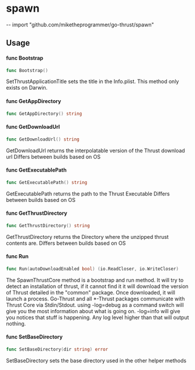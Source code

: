 # spawn
--
    import "github.com/miketheprogrammer/go-thrust/spawn"


## Usage

#### func  Bootstrap

```go
func Bootstrap()
```
SetThrustApplicationTitle sets the title in the Info.plist. This method only
exists on Darwin.

#### func  GetAppDirectory

```go
func GetAppDirectory() string
```

#### func  GetDownloadUrl

```go
func GetDownloadUrl() string
```
GetDownloadUrl returns the interpolatable version of the Thrust download url
Differs between builds based on OS

#### func  GetExecutablePath

```go
func GetExecutablePath() string
```
GetExecutablePath returns the path to the Thrust Executable Differs between
builds based on OS

#### func  GetThrustDirectory

```go
func GetThrustDirectory() string
```
GetThrustDirectory returns the Directory where the unzipped thrust contents are.
Differs between builds based on OS

#### func  Run

```go
func Run(autoDownloadEnabled bool) (io.ReadCloser, io.WriteCloser)
```
The SpawnThrustCore method is a bootstrap and run method. It will try to detect
an installation of thrust, if it cannot find it it will download the version of
Thrust detailed in the "common" package. Once downloaded, it will launch a
process. Go-Thrust and all *-Thrust packages communicate with Thrust Core via
Stdin/Stdout. using -log=debug as a command switch will give you the most
information about what is going on. -log=info will give you notices that stuff
is happening. Any log level higher than that will output nothing.

#### func  SetBaseDirectory

```go
func SetBaseDirectory(dir string) error
```
SetBaseDirectory sets the base directory used in the other helper methods
